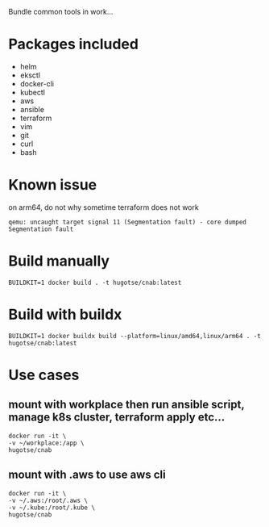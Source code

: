 
Bundle common tools in work...

# Packages included

* helm
* eksctl
* docker-cli
* kubectl
* aws
* ansible
* terraform
* vim
* git
* curl
* bash

# Known issue

on arm64, do not why sometime terraform does not work

```
qemu: uncaught target signal 11 (Segmentation fault) - core dumped
Segmentation fault
```

# Build manually

```
BUILDKIT=1 docker build . -t hugotse/cnab:latest
```

# Build with buildx

```
BUILDKIT=1 docker buildx build --platform=linux/amd64,linux/arm64 . -t hugotse/cnab:latest
```

# Use cases

## mount with workplace then run ansible script, manage k8s cluster, terraform apply etc...

```
docker run -it \
-v ~/workplace:/app \
hugotse/cnab
```

## mount with .aws to use aws cli

```
docker run -it \
-v ~/.aws:/root/.aws \
-v ~/.kube:/root/.kube \
hugotse/cnab
```
